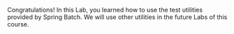 Congratulations! In this Lab, you learned how to use the test utilities provided by Spring Batch. We will use other utilities in the future Labs of this course.

